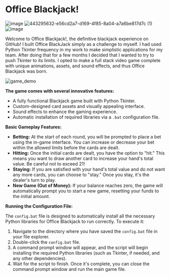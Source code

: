 # Office Blackjack!
![image](https://github.com/user-attachments/assets/d4b43f65-859f-4fb0-a4e5-7d320e373b22) ![443295632-e56cd2a7-d169-4f85-8a04-a7a6be817d7c (1)](https://github.com/user-attachments/assets/d9dcbabb-2608-457a-a071-9cce3cad5d3f) ![image](https://github.com/user-attachments/assets/e7ee561e-82d7-4771-903b-69d624d3db24)

Welcome to Office Blackjack!, the definitive blackjack experience on GitHub! I built Office BlackJack simply as a challenge to myself. I had used Python Tkinter frequency in my work to make simplistic applications for my team. After doing that for a few months I decided that I wanted to try to push Tkinter to its limits. I opted to make a full stack video game complete with unique animations, assets, and sound effects, and thus Office Blackjack was born.

![game_demo](https://github.com/user-attachments/assets/e197b0e4-36f5-43ea-8e1f-e6ebdbb1c5a4)

**The game comes with several innovative features:**

* A fully functional Blackjack game built with Python Tkinter.
* Custom-designed card assets and visually appealing interface.
* Sound effects to enhance the gaming experience.
* Automatic installation of required libraries via a `.bat` configuration file.

**Basic Gameplay Features:**

* **Betting:** At the start of each round, you will be prompted to place a bet using the in-game interface. You can increase or decrease your bet within the allowed limits before the cards are dealt.
* **Hitting:** Once the initial cards are dealt, you have the option to "hit." This means you want to draw another card to increase your hand's total value. Be careful not to exceed 21!
* **Staying:** If you are satisfied with your hand's total value and do not want any more cards, you can choose to "stay." Once you stay, it's the dealer's turn to play.
* **New Game (Out of Money):** If your balance reaches zero, the game will automatically prompt you to start a new game, resetting your funds to the initial amount.

**Running the Configuration File:**

The `config.bat` file is designed to automatically install all the necessary Python libraries for Office Blackjack to run correctly. To execute it:

1.  Navigate to the directory where you have saved the `config.bat` file in your file explorer.
2.  Double-click the `config.bat` file.
3.  A command prompt window will appear, and the script will begin installing the required Python libraries (such as Tkinter, if needed, and any other dependencies).
4.  Wait for the script to finish. Once it's complete, you can close the command prompt window and run the main game file.


